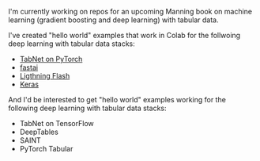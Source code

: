 I'm currently working on repos for an upcoming Manning book on machine learning (gradient boosting and deep learning) with tabular data.

I've created "hello world" examples that work in Colab for the follwoing deep learning with tabular data stacks:
- [TabNet on PyTorch](https://github.com/ryanmark1867/tabnet_basics)
- [fastai](https://github.com/ryanmark1867/fastai_basics)
- [Ligthning Flash](https://github.com/ryanmark1867/lightning_flash_basics)
- [Keras](https://github.com/ryanmark1867/deep_learning_basics)

And I'd be interested to get "hello world" examples working for the following deep learning with tabular data stacks:
- TabNet on TensorFlow
- DeepTables
- SAINT
- PyTorch Tabular

